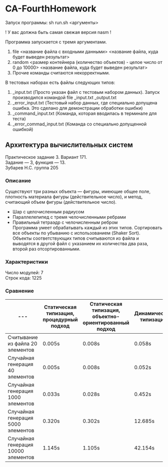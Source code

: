 # CA-FourthHomework

Запуск программы:
sh run.sh <аргументы>

! У вас должна быть самая свежая версия nasm !

Программа запускается с тремя аргументами.
1) file <название файла с входными данными> <название файла, куда будет выведен результат>
2) random <размер контейнера (количество объектов) - целое число от 0 до 10000> <название файла, куда будет выведен результат>
3) Прочие команды считаются некорректными.

В тестовых наборах есть файлы следующих типов:
1) _input.txt (Просто указан файл с тестовым набором данных). Запуск производился командой file _input.txt _output.txt
2) _error_input.txt (Тестовый набор данных, где специально допущена ошибка. Это сделано для демонстрации обработки ошибки)
3) _command_input.txt (Команда, которая вводилась в терминале для теста)
4) _error_commad_input.txt (Команда со специально допущенной ошибкой)


## Архитектура вычислительных систем  
Практическое задание 3. Вариант 171.  
Задание — 3, функция — 13.  
Зубарев Н.С. группа 205

### Описание
Существуют три разных объекта — фигуры, имеющие общее поле, плотность материала фигуры (действительное число), и метод, считающий объем фигуры (действительное число).
- Шар с целочисленным радиусом
- Параллелепипед с тремя челочисленными ребрами
- Правильный тетраэдр с челочисленным ребром  
Программа умеет обрабатывать каждый из этих типов. Сортировать все объекты по убыванию с использованием (Shaker Sort).  
Объекты соответствующих типов считываются из файла и выводятся в другой файл с указанием их количества два раза, второй раз отсортированными.

### Характеристики
Число модулей: 7  
Строк кода: 1225

### Сравнение
| --- | Статическая типизация, процедурный подход | Статическая типизация, объектно-ориентированный подход | Динамическая типизация |  Уровень системы (набора) команд |
--- | --- | --- | --- | ---  
Считывание из файла 20 элементов | 0.005s | 0.008s | 0.058s | 0.057s |  
Случайная генерация 40 элементов | 0.005s | 0.008s | 0.052s | 0.057s |  
Случайная генерация 1000 элементов | 0.033s | 0.028s | 0.452s | 0.065s |  
Случайная генерация 5000 элементов | 0.320s | 0.302s | 12.685s | 0.339s |  
Случайная генерация 10000 элементов | 1.145s | 1.105s | 42.154s | 1.230s |
